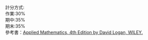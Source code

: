 計分方式:  
作業:30%  
期中:35%  
期末:35%  
參考書：[Applied Mathematics, 4th Edition by David Logan, WILEY.](https://eduguidehome.files.wordpress.com/2019/03/applied-mathematics-by-david-logan-4th-edition.pdf)
